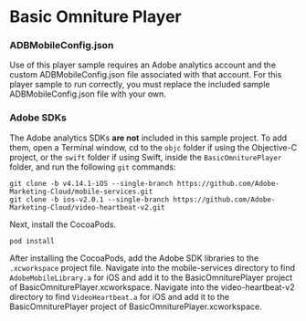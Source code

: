 # Basic Omniture Player

### ADBMobileConfig.json

Use of this player sample requires an Adobe analytics account and the custom ADBMobileConfig.json file associated with that account. For this player sample to run correctly, you must replace the included sample ADBMobileConfig.json file with your own.

### Adobe SDKs

The Adobe analytics SDKs **are not** included in this sample project. To add them, open a Terminal window, cd to the `objc` folder if using the Objective-C project, or the `swift` folder if using Swift, inside the `BasicOmniturePlayer` folder, and run the following `git` commands:

```
git clone -b v4.14.1-iOS --single-branch https://github.com/Adobe-Marketing-Cloud/mobile-services.git
git clone -b ios-v2.0.1 --single-branch https://github.com/Adobe-Marketing-Cloud/video-heartbeat-v2.git
```

Next, install the CocoaPods.

```
pod install
```

After installing the CocoaPods, add the Adobe SDK libraries to the `.xcworkspace` project file. Navigate into the mobile-services directory to find `AdobeMobileLibrary.a` for iOS and add it to the BasicOmniturePlayer project of BasicOmniturePlayer.xcworkspace. Navigate into the video-heartbeat-v2 directory to find `VideoHeartbeat.a` for iOS and add it to the BasicOmniturePlayer project of BasicOmniturePlayer.xcworkspace.
